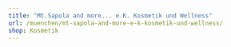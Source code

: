 ```yaml
---
title: "Mt.Sapola and more... e.K. Kosmetik und Wellness"
url: /muenchen/mt-sapola-and-more-e-k-kosmetik-und-wellness/
shop: Kosmetik
---
```

